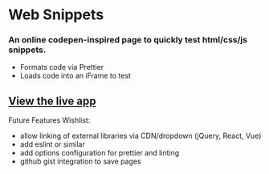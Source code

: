 # Web Snippets

### An online codepen-inspired page to quickly test html/css/js snippets.

- Formats code via Prettier
- Loads code into an iFrame to test

## [View the live app](https://scotteratigan.github.io/web-snippets/)

Future Features Wishlist:

- allow linking of external libraries via CDN/dropdown (jQuery, React, Vue)
- add eslint or similar
- add options configuration for prettier and linting
- github gist integration to save pages
